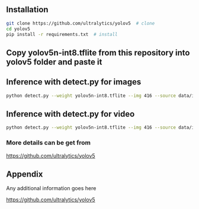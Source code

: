 
## Installation

```bash
git clone https://github.com/ultralytics/yolov5  # clone
cd yolov5
pip install -r requirements.txt  # install
```
## Copy yolov5n-int8.tflite from this repository into yolov5 folder and paste it

## Inference with detect.py for images

```bash
python detect.py --weight yolov5n-int8.tflite --img 416 --source data/images/bus.jpg
```
## Inference with detect.py for video

```bash
python detect.py --weight yolov5n-int8.tflite --img 416 --source data/images/elephant.mp4
```

### More details can be get from

https://github.com/ultralytics/yolov5




    
## Appendix

Any additional information goes here

https://github.com/ultralytics/yolov5
